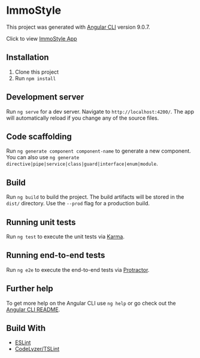 # ImmoStyle

This project was generated with [Angular CLI](https://github.com/angular/angular-cli) version 9.0.7.

Click to view [ImmoStyle App](https://ng-immo-style.firebaseapp.com)

## Installation

1. Clone this project
2. Run `npm install`

## Development server

Run `ng serve` for a dev server. Navigate to `http://localhost:4200/`. The app will automatically reload if you change any of the source files.

## Code scaffolding

Run `ng generate component component-name` to generate a new component. You can also use `ng generate directive|pipe|service|class|guard|interface|enum|module`.

## Build

Run `ng build` to build the project. The build artifacts will be stored in the `dist/` directory. Use the `--prod` flag for a production build.

## Running unit tests

Run `ng test` to execute the unit tests via [Karma](https://karma-runner.github.io).

## Running end-to-end tests

Run `ng e2e` to execute the end-to-end tests via [Protractor](http://www.protractortest.org/).

## Further help

To get more help on the Angular CLI use `ng help` or go check out the [Angular CLI README](https://github.com/angular/angular-cli/blob/master/README.md).


## Build With

* [ESLint](https://eslint.org/)
* [CodeLyzer/TSLint](https://github.com/mgechev/codelyzer)
